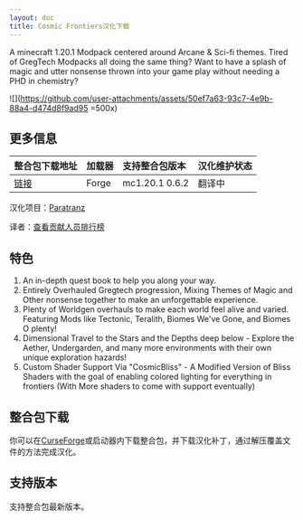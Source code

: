 ```yaml
---
layout: doc
title: Cosmic Frontiers汉化下载
---
```


A minecraft 1.20.1 Modpack centered around Arcane & Sci-fi themes.
Tired of GregTech Modpacks all doing the same thing? Want to have a splash of magic and utter nonsense thrown into your game play without needing a PHD in chemistry?

![](https://github.com/user-attachments/assets/50ef7a63-93c7-4e9b-88a4-d474d8f9ad95 =500x)

<DownloadLinks :methods="[
  { id: 'lanzou', text: '下载汉化', icon: '/imgs/svg/lanzou.svg', link: '/doing' },
  { id: 'curseforge', text: 'i18n自动汉化更新模组', icon: '/imgs/svg/curseforge.svg', link: 'https://www.curseforge.com/minecraft/mc-mods/i18nupdatemod/download/5841609' },
  { id: 'github', text: 'GitHub仓库', icon: '/imgs/svg/github.svg', link: 'https://github.com/VM-Chinese-translate-group/Cosmic-Frontiers-Chinese' },
  { id: 'lazy', text: '懒汉下载', icon: '/imgs/logo/logo_64.png', link: '/doing' }
]" />

## 更多信息

| 整合包下载地址                                                             | 加载器 | 支持整合包版本 | 汉化维护状态 |
| :------------------------------------------------------------------------- | :----- | :------------- | :----------- |
| [链接](https://www.curseforge.com/minecraft/modpacks/cosmic-frontiers) | Forge  | mc1.20.1 0.6.2 | 翻译中       |

汉化项目：[Paratranz](https://paratranz.cn/projects/14073)

译者：[查看贡献人员排行榜](https://paratranz.cn/projects/14073/leaderboard)

## 特色

1. An in-depth quest book to help you along your way.
2. Entirely Overhauled Gregtech progression, Mixing Themes of Magic and Other nonsense together to make an unforgettable experience.
3. Plenty of Worldgen overhauls to make each world feel alive and varied. Featuring Mods like Tectonic, Teralith, Biomes We've Gone, and Biomes O plenty!
4. Dimensional Travel to the Stars and the Depths deep below - Explore the Aether, Undergarden, and many more environments with their own unique exploration hazards!
5. Custom Shader Support Via "CosmicBliss" - A Modified Version of Bliss Shaders with the goal of enabling colored lighting for everything in frontiers (With More shaders to come with support eventually)

## 整合包下载

你可以在[CurseForge](https://www.curseforge.com/minecraft/modpacks/cosmic-frontiers)或启动器内下载整合包，并下载汉化补丁，通过解压覆盖文件的方法完成汉化。

## 支持版本

支持整合包最新版本。

<DocSupport />
